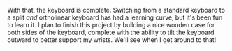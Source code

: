 With that, the keyboard is complete. Switching from a standard keyboard to a
split *and* ortholinear keyboard has had a learning curve, but it's been fun to
learn it. I plan to finish this project by building a nice wooden case for both
sides of the keyboard, complete with the ability to tilt the keyboard outward to
better support my wrists. We'll see when I get around to that!

